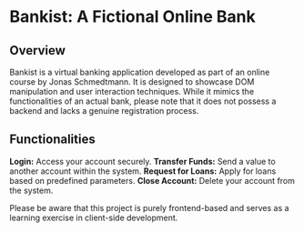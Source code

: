 # Bankist: A Fictional Online Bank

## Overview

Bankist is a virtual banking application developed as part of an online course by Jonas Schmedtmann. It is designed to showcase DOM manipulation and user interaction techniques. While it mimics the functionalities of an actual bank, please note that it does not possess a backend and lacks a genuine registration process.

## Functionalities

**Login:** Access your account securely.
**Transfer Funds:** Send a value to another account within the system.
**Request for Loans:** Apply for loans based on predefined parameters.
**Close Account:** Delete your account from the system.

Please be aware that this project is purely frontend-based and serves as a learning exercise in client-side development.
